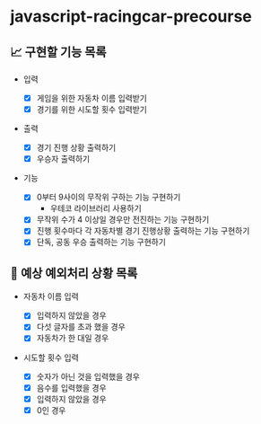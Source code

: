 # javascript-racingcar-precourse

## 📈 구현할 기능 목록

- 입력

  - [x] 게임을 위한 자동차 이름 입력받기
  - [x] 경기를 위한 시도할 횟수 입력받기

- 출력

  - [x] 경기 진행 상황 출력하기
  - [x] 우승자 출력하기

- 기능

  - [x] 0부터 9사이의 무작위 구하는 기능 구현하기
    - 우테코 라이브러리 사용하기
  - [x] 무작위 수가 4 이상일 경우만 전진하는 기능 구현하기
  - [x] 진행 횟수마다 각 자동차별 경기 진행상황 출력하는 기능 구현하기
  - [x] 단독, 공동 우승 출력하는 기능 구현하기

## 🎯 예상 예외처리 상황 목록

- 자동차 이름 입력

  - [x] 입력하지 않았을 경우
  - [x] 다섯 글자를 초과 했을 경우
  - [x] 자동차가 한 대일 경우

- 시도할 횟수 입력
  - [x] 숫자가 아닌 것을 입력했을 경우
  - [x] 음수를 입력했을 경우
  - [x] 입력하지 않았을 경우
  - [x] 0인 경우
